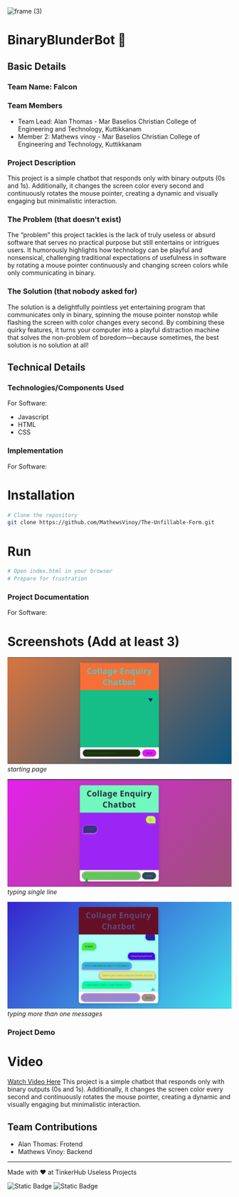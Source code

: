 <img width="3188" height="1202" alt="frame (3)" src="https://github.com/user-attachments/assets/517ad8e9-ad22-457d-9538-a9e62d137cd7" />


# BinaryBlunderBot 🎯


## Basic Details
### Team Name: Falcon


### Team Members
- Team Lead: Alan Thomas - Mar Baselios Christian College of Engineering and Technology, Kuttikkanam
- Member 2: Mathews vinoy - Mar Baselios Christian College of Engineering and Technology, Kuttikkanam

### Project Description
This project is a simple chatbot that responds only with binary outputs (0s and 1s). Additionally, it changes the screen color every second and continuously rotates the mouse pointer, creating a dynamic and visually engaging but minimalistic interaction.

### The Problem (that doesn't exist)
The “problem” this project tackles is the lack of truly useless or absurd software that serves no practical purpose but still entertains or intrigues users. It humorously highlights how technology can be playful and nonsensical, challenging traditional expectations of usefulness in software by rotating a mouse pointer continuously and changing screen colors while only communicating in binary.

### The Solution (that nobody asked for)
The solution is a delightfully pointless yet entertaining program that communicates only in binary, spinning the mouse pointer nonstop while flashing the screen with color changes every second. By combining these quirky features, it turns your computer into a playful distraction machine that solves the non-problem of boredom—because sometimes, the best solution is no solution at all!

## Technical Details
### Technologies/Components Used
For Software:
- Javascript
- HTML
- CSS

### Implementation
For Software:
# Installation
```bash
# Clone the repository
git clone https://github.com/MathewsVinoy/The-Unfillable-Form.git

```

# Run
```bash
# Open index.html in your browser
# Prepare for frustration
```

### Project Documentation
For Software:

# Screenshots (Add at least 3)
![Screenshot1](https://github.com/MathewsVinoy/BinaryBlunderBot/blob/main/imgs/1.png?raw=true)
*starting page*

![Screenshot2](https://github.com/MathewsVinoy/BinaryBlunderBot/blob/main/imgs/2.png?raw=true)
*typing single line*

![Screenshot3](https://github.com/MathewsVinoy/BinaryBlunderBot/blob/main/imgs/3.png?raw=true)
*typing more than one messages*



### Project Demo
# Video
<a href="https://drive.google.com/file/d/169Ea22FSHdvWfgIRrAO2AzjlDPfVMf33/view?usp=sharing">Watch Video Here</a>
This project is a simple chatbot that responds only with binary outputs (0s and 1s). Additionally, it changes the screen color every second and continuously rotates the mouse pointer, creating a dynamic and visually engaging but minimalistic interaction.


## Team Contributions
- Alan Thomas: Frotend
- Mathews Vinoy: Backend

---
Made with ❤️ at TinkerHub Useless Projects 

![Static Badge](https://img.shields.io/badge/TinkerHub-24?color=%23000000&link=https%3A%2F%2Fwww.tinkerhub.org%2F)
![Static Badge](https://img.shields.io/badge/UselessProjects--25-25?link=https%3A%2F%2Fwww.tinkerhub.org%2Fevents%2FQ2Q1TQKX6Q%2FUseless%2520Projects)


